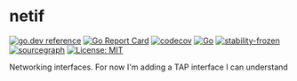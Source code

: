 # netif
[![go.dev reference](https://pkg.go.dev/badge/github.com/soypat/netif)](https://pkg.go.dev/github.com/soypat/netif)
[![Go Report Card](https://goreportcard.com/badge/github.com/soypat/netif)](https://goreportcard.com/report/github.com/soypat/netif)
[![codecov](https://codecov.io/gh/soypat/netif/branch/main/graph/badge.svg)](https://codecov.io/gh/soypat/netif)
[![Go](https://github.com/soypat/netif/actions/workflows/go.yml/badge.svg)](https://github.com/soypat/netif/actions/workflows/go.yml)
[![stability-frozen](https://img.shields.io/badge/stability-frozen-blue.svg)](https://github.com/emersion/stability-badges#frozen)
[![sourcegraph](https://sourcegraph.com/github.com/soypat/netif/-/badge.svg)](https://sourcegraph.com/github.com/soypat/netif?badge)
[![License: MIT](https://img.shields.io/badge/License-MIT-yellow.svg)](https://opensource.org/licenses/MIT) 


Networking interfaces. For now I'm adding a TAP interface I can understand




